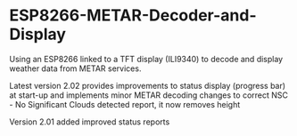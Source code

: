 # ESP8266-METAR-Decoder-and-Display

Using an ESP8266 linked to a TFT display (ILI9340) to decode and display weather data from METAR services.

Latest version 2.02 provides improvements to status display (progress bar) at start-up and implements minor METAR decoding changes to correct NSC - No Significant Clouds detected report, it now removes height

Version 2.01 added improved status reports
